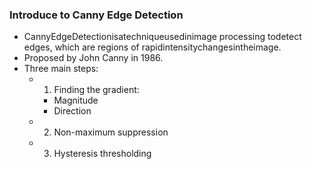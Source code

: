 ### Introduce to Canny Edge Detection
- CannyEdgeDetectionisatechniqueusedinimage processing todetect edges, which are regions of rapidintensitychangesintheimage.
- Proposed by John Canny in 1986.
- Three main steps:
  - 1. Finding the gradient:
      - Magnitude
      - Direction
  - 2. Non-maximum suppression
  - 3. Hysteresis thresholding
